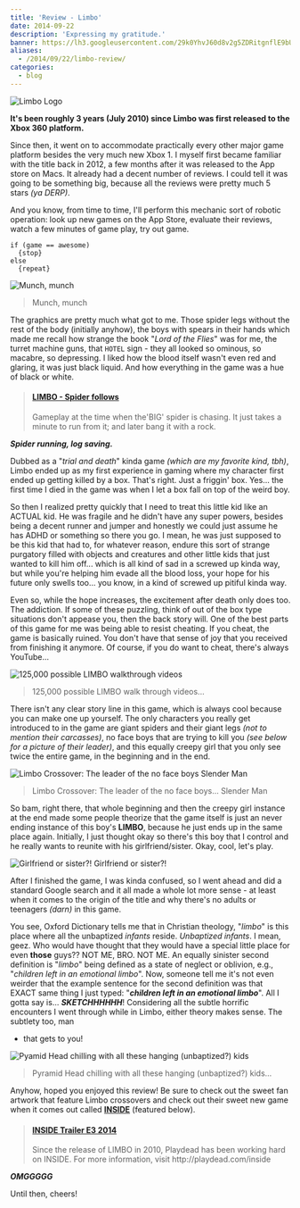 ```yaml
---
title: 'Review - Limbo'
date: 2014-09-22
description: 'Expressing my gratitude.'
banner: https://lh3.googleusercontent.com/29k0YhvJ60d8v2g5ZDRitgnflE9bU-xmT63zMrdXRXgCEL1Bey6Hgw8mQ4fCoRNolbolWBWhKNpZM_6DeScI5TWzHsyMyIoo03wsPgTq5w0OprYSfO94LjYvylxqB3hbOXoGNXsJf2q2kDijY9878dZvzMiepVrg2TVT0lUUwDsAH_TL9YG6dWuVQOOqahIdYO_kw8sAm07Impb6LyGXPmlhWrHmfFjno-M7x8bIdIa1x34YK9etbHPNUkpWHOpvgwd9PcTh_AaD18A5J9Uvzf40AAKiELQpgJNtUou2oHZjZehorJHuiSRGycat91YP8-PyKTvIUzVpUXb416H19slRAQeszaHgg8srIfrhg3aeKJA3vRTccTaDL8XuHddxA1IDrzqVC1PgPvUu-1ZVBfgOcwCM0ESYyfEjKhkgI4HdsrBs0L_OxHZwqnwT2uMTdy1tRh746qe8XCt9KcxTnaciJR6gak8_KEz2PNdS5P3cMBCN8Pry-DqWzbL7ddOY6ckjOm0_0YxkurYE8P7QeAs_9HPTsJsjZqrAGEs-H7cqc_xn4raEADVCnt7QdBahg2xo75tCXN04OMAW_P9fqUeFTB6g0BGroTVZrZpjVVV0bG7qzbOBnU_HIe-s5QKM=w1280-h720-no
aliases:
  - /2014/09/22/limbo-review/
categories:
  - blog
---
```


![Limbo Logo](https://lh3.googleusercontent.com/oqnv5xlI9eBPU6vtzbW6KVMvbHi41q5MNpFjGCKqKyyY5Iisn0W1SPeCKbgReB6TJfT8jyccSoQdmp_FpWqFjeGWzOxW2HdXA31F0fHLO2zzoR-LV0ZKnIn8TKcqiCy8_N5m95rrbx3naY6vxmo8FcYUMVSfONi7w0C0LKblwJCVVL2Zr6QKL1cZS1VezmJi1fxJHAYbB1zrOtCRgyWHXSnYpywOKS3Hx0ngTklUYfiomU7yHwCCxBBVrDF03XztyHdzqmExeOOeVNcqSfxXXgOya5yW7iHgfXEJj5sBlIetyCFfSnsx7cb5zzDll4y-ubxB7KDvHDqz5nqKwZ_aYoHdIBV-u3SuHgOIXZkRUUehr6CrTkiLwnexym6qaWSEzDC_FtJTsNH2cEzXJyiUIRz0t3GGD0XVmh9wUDFA5JC6K0dg0QxCBnDkjsw_dkkNQF39WG5w0zAoMh7JjIp999U735wyDMAsssQZCP55HPsZRN5nkHwzA_G3l6_J_Bttk0SqirDZzXmh6qdCrMm1_SreolU6SpDApBzhrqxA2GiwpuRv7ij_VuQxt-oZPkBkaqS_taPTgnvMTIeRaxCYGpBOm0j5bpingvAKOIIpgwTjvKBQO81qyZY2PWSftNB5=w1600-h526-no)

**It's been roughly 3 years (July 2010) since Limbo was first released to the Xbox 360 platform.**

Since then, it went on to accommodate practically every other major game platform besides the very much new Xbox 1. I myself first became familiar with the title back in 2012, a few months after it was released to the App store on Macs. It already had a decent number of reviews. I could tell it was going to be something big, because all the reviews were pretty much 5 stars _(ya DERP)_.

And you know, from time to time, I'll perform this mechanic sort of robotic operation: look up new games on the App Store, evaluate their reviews, watch a few minutes of game play, try out game.

```text
if (game == awesome)
  {stop}
else
  {repeat}
```

![Munch, munch](https://www.blogcdn.com/www.joystiq.com/media/2011/12/limboxmas-530.jpg)

> Munch, munch

The graphics are pretty much what got to me. Those spider legs without the rest of the body (initially anyhow), the boys with spears in their hands which made me recall how strange the book "_Lord of the Flies_" was for me, the turret machine guns, that `HOTEL` sign - they all looked so ominous, so macabre, so depressing. I liked how the blood itself wasn't even red and glaring, it was just black liquid. And how everything in the game was a hue of black or white.

<blockquote class="embedly-card"><h4><a href="http://www.youtube.com/watch?v=cHjt8LNaUT8">LIMBO - Spider follows</a></h4><p>Gameplay at the time when the'BIG' spider is chasing. It just takes a minute to run from it; and later bang it with a rock.</p></blockquote>
<script async src="//cdn.embedly.com/widgets/platform.js" charset="UTF-8"></script>

**_Spider running, log saving._**

Dubbed as a "_trial and death_" kinda game _(which are my favorite kind, tbh)_, Limbo ended up as my first experience in gaming where my character first ended up getting killed by a box. That's right. Just a friggin' box. Yes... the first time I died in the game was when I let a box fall on top of the weird boy.

So then I realized pretty quickly that I need to treat this little kid like an ACTUAL kid. He was fragile and he didn't have any super powers, besides being a decent runner and jumper and honestly we could just assume he has ADHD or something so there you go. I mean, he was just supposed to be this kid that had to, for whatever reason, endure this sort of strange purgatory filled with objects and creatures and other little kids that just wanted to kill him off... which is all kind of sad in a screwed up kinda way, but while you're helping him evade all the blood loss, your hope for his future only swells too... you know, in a kind of screwed up pitiful kinda way.

Even so, while the hope increases, the excitement after death only does too. The addiction. If some of these puzzling, think of out of the box type situations don't appease you, then the back story will. One of the best parts of this game for me was being able to resist cheating. If you cheat, the game is basically ruined. You don't have that sense of joy that you received from finishing it anymore. Of course, if you do want to cheat, there's always YouTube...

![125,000 possible LIMBO walkthrough videos](https://lh3.googleusercontent.com/550clvI64klq4v2MoifIMCDc-XG8e12TwIP0G044Nluz_bw7Yoj05rj-bX48RU5Y81zB8DkRlBmVj0OlF2hvRoTMID2HKSAxxnsTG2leHfgdGex7pLt_2A57-4JMO-a6-hqqICh3p2kMUEBT6OvOE4G0an-s_C_IHk4JYCrc6UPk8ilSIC1X34kSnjDVtFEu_ORja7be-c6E2jz7r487pHVu4YOjkW6AxkyorLy_RBj12C7dRhqH6sZnuDyZHLJW3RmCgN2-cfMCaixnj2M819K1Eqz9wpZFqztPiIMXJosPZJWgTcguS3m1pEkclO7HxYXlyCiRBM0kAUodhtzSJWMo0ZdKAf7h3xTAnDX_gBmJ_DH1qJYJFgbDs8ftAV07FWPWXDWfCt4UYRk6L92wFQrJ3wH_m2Q9Eq6wITRkkJAT26_5t8cY8YzTw7S26Ihj0T5O1z8NMgWeW0X21jLsJrq2zADGWH33MnkvbmctmSf7iDl-gUrhUSGwSlsonqoxfos7GqmPNsz8h_duST5BNMKl7IDXztXNEztyG0OIvYSzDou_AOgMroArJrJAtd_hkzLhqjQif09IdqdM0RTHmcYNKqs0n5lQDLSUK7kLaYwRRSj3L_OrAp9E45wuF4sI=w297-h220-no)

> 125,000 possible LIMBO walk through videos...

There isn't any clear story line in this game, which is always cool because you can make one up yourself. The only characters you really get introduced to in the game are giant spiders and their giant legs _(not to mention their carcasses)_, no face boys that are trying to kill you _(see below for a picture of their leader)_, and this equally creepy girl that you only see twice the entire game, in the beginning and in the end.

![Limbo Crossover: The leader of the no face boys Slender Man](https://th00.deviantart.net/fs71/PRE/f/2013/048/c/4/limbo_ft__slender_man_by_iresarts-d5vaea7.png)

> Limbo Crossover: The leader of the no face boys... Slender Man

So bam, right there, that whole beginning and then the creepy girl instance at the end made some people theorize that the game itself is just an never ending instance of this boy's **LIMBO**, because he just ends up in the same place again. Initially, I just thought okay so there's this boy that I control and he really wants to reunite with his girlfriend/sister. Okay, cool, let's play.

![Girlfriend or sister?!](https://fc05.deviantart.net/fs70/f/2012/176/a/7/welcome_to_limbo_by_kumonokuni-d54ums6.png) Girlfriend or sister?!

After I finished the game, I was kinda confused, so I went ahead and did a standard Google search and it all made a whole lot more sense - at least when it comes to the origin of the title and why there's no adults or teenagers _(darn)_ in this game.

You see, Oxford Dictionary tells me that in Christian theology, "_limbo_" is this place where all the unbaptized _infants_ reside. _Unbaptized infants_. I mean, geez. Who would have thought that they would have a special little place for even **those** guys?? NOT ME, BRO. NOT ME. An equally sinister second definition is "_limbo_" being defined as a state of neglect or oblivion, e.g., "_children left in an emotional limbo_". Now, someone tell me it's not even weirder that the example sentence for the second definition was that EXACT same thing I just typed: "**_children left in an emotional limbo_**". All I gotta say is... **_SKETCHHHHHH_**! Considering all the subtle horrific encounters I went through while in Limbo, either theory makes sense. The subtlety too, man

- that gets to you!

![Pyamid Head chilling with all these hanging (unbaptized?) kids](https://fc04.deviantart.net/fs71/i/2012/034/3/3/pyramid_head_in_limbo__by_z0h3-d4oj0fa.jpg)

> Pyramid Head chilling with all these hanging (unbaptized?) kids...

Anyhow, hoped you enjoyed this review! Be sure to check out the sweet fan artwork that feature Limbo crossovers and check out their sweet new game when it comes out called [**INSIDE**](https://playdead.com/inside/) (featured below).

<blockquote class="embedly-card"><h4><a href="http://www.youtube.com/watch?v=op4G1--kb-g">INSIDE Trailer E3 2014</a></h4><p>Since the release of LIMBO in 2010, Playdead has been working hard on INSIDE. For more information, visit http://playdead.com/inside</p></blockquote>
<script async src="//cdn.embedly.com/widgets/platform.js" charset="UTF-8"></script>

**_OMGGGGG_**

Until then, cheers!
